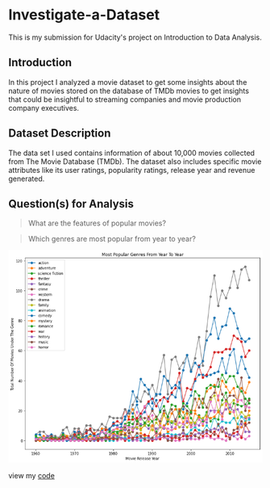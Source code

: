 # Investigate-a-Dataset
 This is my submission for Udacity's project on Introduction to Data Analysis.


## Introduction
In this project I analyzed a movie dataset to get some insights about the nature of movies stored on the database of TMDb movies to get insights that could be insightful to streaming companies and movie production company executives.

## Dataset Description
The data set I used contains information of about 10,000 movies collected from The Movie Database (TMDb). The dataset also includes specific movie attributes like its user ratings, popularity ratings, release year and revenue generated.

## Question(s) for Analysis
> What are the features of popular movies?


> Which genres are most popular from year to year?


![visual](visualization.png)

view my [code](https://github.com/GilbertReviews/Investigate-a-Dataset/blob/main/Gilbert_Project_Notebook.ipynb) 
